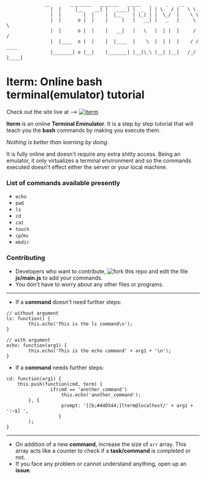 		          __       ________   _______   _____   _     _    __
                    |  |     |__    __| |   ____| |  _  | | \   / |   \ \           
                    |  |        |  |    |  |__    | |_| | |  \_/  |    \ \          
                    |  |      o |  |    |     |   |   __| |   _   |     \ \         
                    |  |      o |  |    |   __|   |   \   |  | |  |     / /         
                    |  |____  o |  |    |  |____  |    \  |  | |  |    / / ____   
                    |_______| o |__|    |_______| |__|\_\ |__| |__|   /_/ |____|  

# lterm: Online bash terminal(emulator) tutorial

Check out the site live at  -->  [![lterm](https://img.shields.io/badge/webiste-live-brightgreen.svg?style=flat-square)](https://sr6033.github.io/lterm/)

**lterm** is an online **Terminal Eminulator**. It is a step by step tutorial that will teach you the **bash** commands by making you execute them. 

*Nothing is better than learning by doing.*

It is fully online and doesn't require any extra shitty access. Being an emulator, it only virtualizes a terminal environment and so the commands executed doesn't effect either the server or your local machine. 

### List of commands available presently

- `echo`
- `pwd`
- `ls`
- `cd`
- `cat`
- `touch`
- `cp`/`mv`
- `mkdir`

### Contributing 

- Developers who want to contribute, ![fork](https://img.shields.io/badge/style-0-green.svg?style=social&label=Fork&link=https://github.com/sr6033/lterm/fork&link=https://github.com/sr6033/lterm/network) this repo and edit the file **js/main.js** to add your commands. 
- You don't have to worry about any other files or programs.

---

- If a **command** doesn't need further steps:

```
// without argument
ls: function() {
        this.echo('This is the ls command\n');
}
```

```
// with argument
echo: function(arg1) {
        this.echo('This is the echo command' + arg1 + '\n');
}
```

- If a **command** needs further steps:

```
cd: function(arg1) {
	this.push(function(cmd, term) {
                if(cmd == 'another_command')
                    this.echo('another_command');
		}, {
                    prompt: '[[b;#44D544;]lterm@localhost/' + arg1 + ':~$] ',
                   }
        );
}
```

---

- On addition of a new **command**, increase the size of `arr` array. This array acts like a counter to check if a **task/command** is completed or not.
- If you face any problem or cannot understand anything, open up an **issue**.

